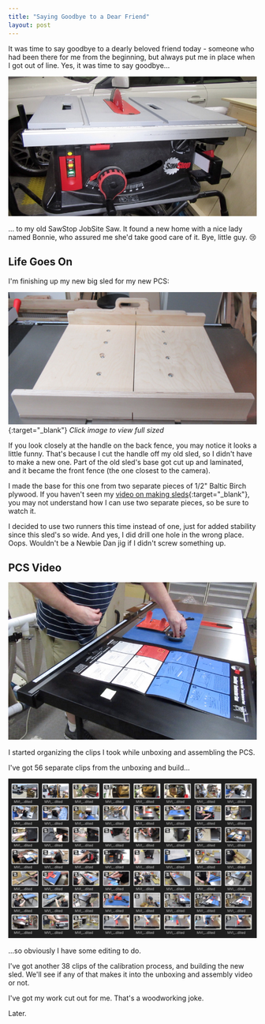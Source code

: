 ```yaml
---
title: "Saying Goodbye to a Dear Friend"
layout: post
---
```

It was time to say goodbye to a dearly beloved friend today - someone who had been there for me from the beginning, but always put me in place when I got out of line. Yes, it was time to say goodbye...

![](/assets/images-posts/2019-04-02.1.01.jpg)

... to my old SawStop JobSite Saw. It found a new home with a nice lady named Bonnie, who assured me she'd take good care of it. Bye, little guy. 😢

## Life Goes On

I'm finishing up my new big sled for my new PCS:

[![](/assets/images-posts/2019-04-02.1.02.jpg)](/assets/images-posts/2019-04-02.1.02.jpg){:target="_blank"}
*Click image to view full sized*

If you look closely at the handle on the back fence, you may notice it looks a little funny. That's because I cut the handle off my old sled, so I didn't have to make a new one. Part of the old sled's base got cut up and laminated, and it became the front fence (the one closest to the camera).

I made the base for this one from two separate pieces of 1/2" Baltic Birch plywood. If you haven't seen my [video on making sleds](https://youtu.be/b-65Bs5Yi0w){:target="_blank"}, you may not understand how I can use two separate pieces, so be sure to watch it.

I decided to use two runners this time instead of one, just for added stability since this sled's so wide. And yes, I did drill one hole in the wrong place. Oops. Wouldn't be a Newbie Dan jig if I didn't screw something up.

## PCS Video

![](/assets/images-posts/2019-04-02.1.03.jpg)

I started organizing the clips I took while unboxing and assembling the PCS.

I've got 56 separate clips from the unboxing and build...

![](/assets/images-posts/2019-04-02.1.04.jpg)

...so obviously I have some editing to do.

I've got another 38 clips of the calibration process, and building the new sled. We'll see if any of that makes it into the unboxing and assembly video or not.

I've got my work cut out for me. That's a woodworking joke.

Later.
